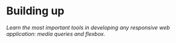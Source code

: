 # Building up

*Learn the most important tools in developing any responsive web application: media queries and flexbox.*

